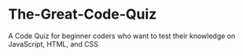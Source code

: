 # The-Great-Code-Quiz
A Code Quiz for beginner coders who want to test their knowledge on JavaScript, HTML, and CSS
